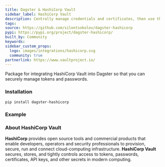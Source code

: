 ```yaml
---
title: Dagster & HashiCorp Vault
sidebar_label: HashiCorp Vault
description: Centrally manage credentials and certificates, then use them in your pipelines.
tags:
source: https://github.com/silentsokolov/dagster-hashicorp
pypi: https://pypi.org/project/dagster-hashicorp/
built_by: Community
keywords:
sidebar_custom_props:
  logo: images/integrations/hashicorp.svg
  community: true
partnerlink: https://www.vaultproject.io/
---
```


Package for integrating HashiCorp Vault into Dagster so that you can securely manage tokens and passwords.

### Installation

```bash
pip install dagster-hashicorp
```

### Example

<CodeExample path="docs_snippets/docs_snippets/integrations/hashicorp.py" language="python" />

### About HashiCorp Vault

**HashiCorp** provides open source tools and commercial products that enable developers, operators and security professionals to provision, secure, run and connect cloud-computing infrastructure. **HashiCorp Vault** secures, stores, and tightly controls access to tokens, passwords, certificates, API keys, and other secrets in modern computing.
